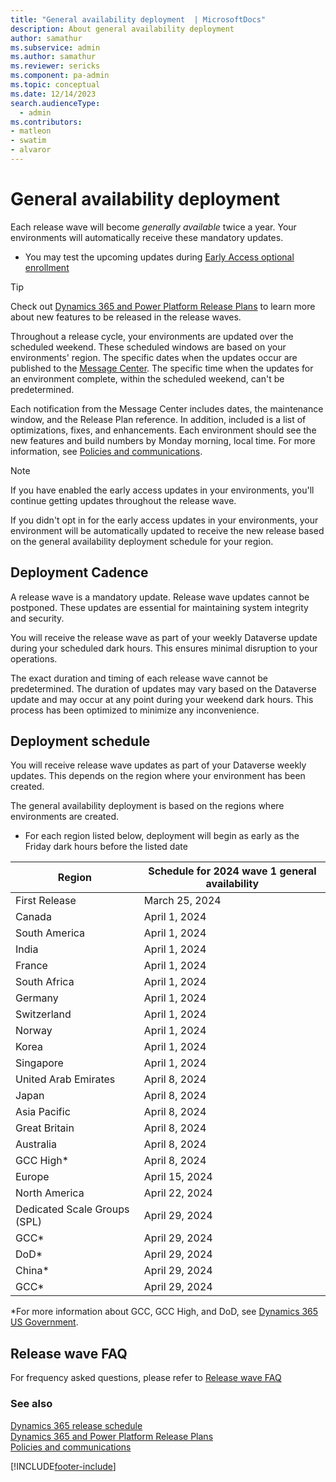 ```yaml
---
title: "General availability deployment  | MicrosoftDocs"
description: About general availability deployment
author: samathur
ms.subservice: admin
ms.author: samathur 
ms.reviewer: sericks
ms.component: pa-admin
ms.topic: conceptual
ms.date: 12/14/2023
search.audienceType: 
  - admin
ms.contributors:
- matleon
- swatim
- alvaror
---
```

# General availability deployment

Each release wave will become _generally available_ twice a year. Your environments will automatically receive these mandatory updates.
- You may test the upcoming updates during [Early Access optional enrollment](/power-platform/admin/opt-in-early-access-updates)

> [!TIP]
> Check out [Dynamics 365 and Power Platform Release Plans](/dynamics365/release-plans/) to learn more about new features to be released in the release waves.

Throughout a release cycle, your environments are updated over the scheduled weekend. These scheduled windows are based on your environments' region. The specific dates when the updates occur are published to the [Message Center](/office365/admin/manage/message-center). The specific time when the updates for an environment complete, within the scheduled weekend, can't be predetermined.

Each notification from the Message Center includes dates, the maintenance window, and the Release Plan reference. In addition, included is a list of optimizations, fixes, and enhancements. Each environment should see the new features and build numbers by Monday morning, local time. For more information, see [Policies and communications](policies-communications.md#scheduled-system-updates-and-maintenance).  

> [!NOTE]
> If you have enabled the early access updates in your environments, you'll continue getting updates throughout the release wave.
>
> If you didn't opt in for the early access updates in your environments, your environment will be automatically updated to receive the new release based on the general availability deployment schedule for your region.  

## Deployment Cadence

A release wave is a mandatory update. Release wave updates cannot be postponed. These updates are essential for maintaining system integrity and security.

You will receive the release wave as part of your weekly Dataverse update during your scheduled dark hours. This ensures minimal disruption to your operations.

The exact duration and timing of each release wave cannot be predetermined. The duration of updates may vary based on the Dataverse update and may occur at any point during your weekend dark hours. This process has been optimized to minimize any inconvenience.

## Deployment schedule  

You will receive release wave updates as part of your Dataverse weekly updates. This depends on the region where your environment has been created.

The general availability deployment is based on the regions where environments are created.
- For each region listed below, deployment will begin as early as the Friday dark hours before the listed date

|Region  | Schedule for 2024 wave 1 general availability |
|---------|---------|
| First Release | March 25, 2024 |
| Canada        | April 1, 2024 |
| South America | April 1, 2024  |
| India         | April 1, 2024  |
| France        | April 1, 2024  |
| South Africa  | April 1, 2024  |
| Germany       | April 1, 2024  |
| Switzerland   | April 1, 2024  |
| Norway        | April 1, 2024  |
| Korea         | April 1, 2024  |
| Singapore     | April 1, 2024  |
| United Arab Emirates | April 8, 2024 |
| Japan                | April 8, 2024 |
| Asia Pacific         | April 8, 2024 |
| Great Britain        | April 8, 2024 |
| Australia            | April 8, 2024 |
| GCC High\*           | April 8, 2024 |
| Europe | April 15, 2024 |
| North America | April 22, 2024 |
| Dedicated Scale Groups (SPL)| April 29, 2024 |
| GCC\* | April 29, 2024 |
| DoD\* | April 29, 2024 |
| China\* | April 29, 2024 |
| GCC\* | April 29, 2024 |

\*For more information about GCC, GCC High, and DoD, see [Dynamics 365 US Government](microsoft-dynamics-365-government.md).

## Release wave FAQ

For frequency asked questions, please refer to [Release wave FAQ](/power-platform/admin/opt-in-early-access-updates#early-access-updates-faq) 

### See also

[Dynamics 365 release schedule](/dynamics365/get-started/release-schedule) <br />
[Dynamics 365 and Power Platform Release Plans](/dynamics365/release-plans/) <br />
[Policies and communications](policies-communications.md)

[!INCLUDE[footer-include](../includes/footer-banner.md)]
